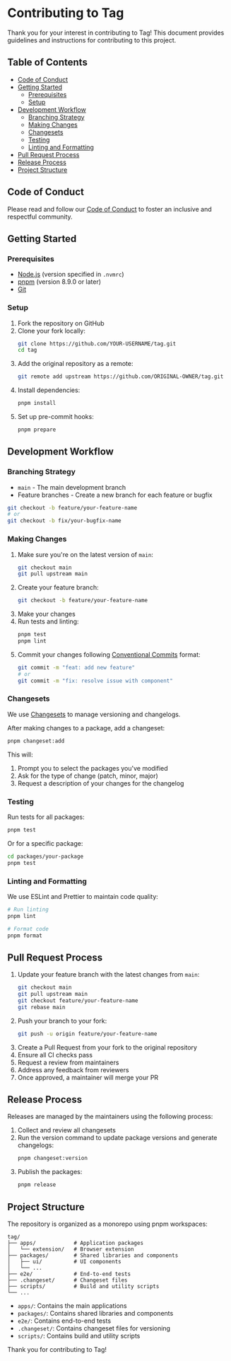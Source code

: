 # Contributing to Tag

Thank you for your interest in contributing to Tag! This document provides guidelines and instructions for contributing to this project.

## Table of Contents

- [Code of Conduct](#code-of-conduct)
- [Getting Started](#getting-started)
  - [Prerequisites](#prerequisites)
  - [Setup](#setup)
- [Development Workflow](#development-workflow)
  - [Branching Strategy](#branching-strategy)
  - [Making Changes](#making-changes)
  - [Changesets](#changesets)
  - [Testing](#testing)
  - [Linting and Formatting](#linting-and-formatting)
- [Pull Request Process](#pull-request-process)
- [Release Process](#release-process)
- [Project Structure](#project-structure)

## Code of Conduct

Please read and follow our [Code of Conduct](CODE_OF_CONDUCT.md) to foster an inclusive and respectful community.

## Getting Started

### Prerequisites

- [Node.js](https://nodejs.org/) (version specified in `.nvmrc`)
- [pnpm](https://pnpm.io/) (version 8.9.0 or later)
- [Git](https://git-scm.com/)

### Setup

1. Fork the repository on GitHub
2. Clone your fork locally:
   ```bash
   git clone https://github.com/YOUR-USERNAME/tag.git
   cd tag
   ```
3. Add the original repository as a remote:
   ```bash
   git remote add upstream https://github.com/ORIGINAL-OWNER/tag.git
   ```
4. Install dependencies:
   ```bash
   pnpm install
   ```
5. Set up pre-commit hooks:
   ```bash
   pnpm prepare
   ```

## Development Workflow

### Branching Strategy

- `main` - The main development branch
- Feature branches - Create a new branch for each feature or bugfix

```bash
git checkout -b feature/your-feature-name
# or
git checkout -b fix/your-bugfix-name
```

### Making Changes

1. Make sure you're on the latest version of `main`:
   ```bash
   git checkout main
   git pull upstream main
   ```
2. Create your feature branch:
   ```bash
   git checkout -b feature/your-feature-name
   ```
3. Make your changes
4. Run tests and linting:
   ```bash
   pnpm test
   pnpm lint
   ```
5. Commit your changes following [Conventional Commits](https://www.conventionalcommits.org/) format:
   ```bash
   git commit -m "feat: add new feature"
   # or
   git commit -m "fix: resolve issue with component"
   ```

### Changesets

We use [Changesets](https://github.com/changesets/changesets) to manage versioning and changelogs.

After making changes to a package, add a changeset:

```bash
pnpm changeset:add
```

This will:
1. Prompt you to select the packages you've modified
2. Ask for the type of change (patch, minor, major)
3. Request a description of your changes for the changelog

### Testing

Run tests for all packages:

```bash
pnpm test
```

Or for a specific package:

```bash
cd packages/your-package
pnpm test
```

### Linting and Formatting

We use ESLint and Prettier to maintain code quality:

```bash
# Run linting
pnpm lint

# Format code
pnpm format
```

## Pull Request Process

1. Update your feature branch with the latest changes from `main`:
   ```bash
   git checkout main
   git pull upstream main
   git checkout feature/your-feature-name
   git rebase main
   ```
2. Push your branch to your fork:
   ```bash
   git push -u origin feature/your-feature-name
   ```
3. Create a Pull Request from your fork to the original repository
4. Ensure all CI checks pass
5. Request a review from maintainers
6. Address any feedback from reviewers
7. Once approved, a maintainer will merge your PR

## Release Process

Releases are managed by the maintainers using the following process:

1. Collect and review all changesets
2. Run the version command to update package versions and generate changelogs:
   ```bash
   pnpm changeset:version
   ```
3. Publish the packages:
   ```bash
   pnpm release
   ```

## Project Structure

The repository is organized as a monorepo using pnpm workspaces:

```
tag/
├── apps/            # Application packages
│   └── extension/   # Browser extension
├── packages/        # Shared libraries and components
│   ├── ui/          # UI components
│   └── ...
├── e2e/             # End-to-end tests
├── .changeset/      # Changeset files
├── scripts/         # Build and utility scripts
└── ...
```

- `apps/`: Contains the main applications
- `packages/`: Contains shared libraries and components
- `e2e/`: Contains end-to-end tests
- `.changeset/`: Contains changeset files for versioning
- `scripts/`: Contains build and utility scripts

Thank you for contributing to Tag! 